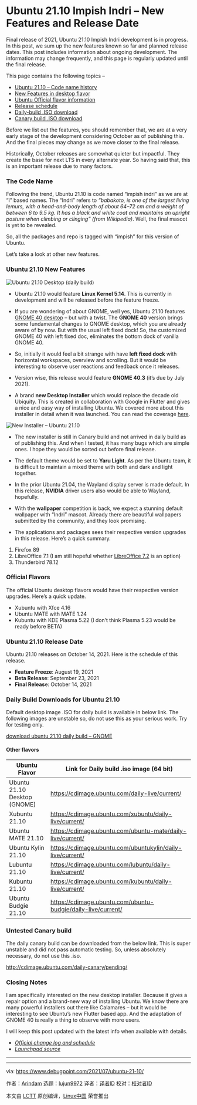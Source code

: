 [#]: subject: (Ubuntu 21.10 Impish Indri – New Features and Release Date)
[#]: via: (https://www.debugpoint.com/2021/07/ubuntu-21-10/)
[#]: author: (Arindam https://www.debugpoint.com/author/admin1/)
[#]: collector: (lujun9972)
[#]: translator: ( )
[#]: reviewer: ( )
[#]: publisher: ( )
[#]: url: ( )

Ubuntu 21.10 Impish Indri – New Features and Release Date
======
Final release of 2021, Ubuntu 21.10 Impish Indri development is in
progress. In this post, we sum up the new features known so far and
planned release dates.
This post includes information about ongoing development. The information may change frequently, and this page is regularly updated until the final release.

This page contains the following topics –

  * [Ubuntu 21.10 – Code name history][1]
  * [New Features in desktop flavor][2]
  * [Ubuntu Official flavor information][3]
  * [Release schedule][4]
  * [Daily-build .ISO download][5]
  * [Canary build .ISO download][6]



Before we list out the features, you should remember that, we are at a very early stage of the development considering October as of publishing this. And the final pieces may change as we move closer to the final release.

Historically, October releases are somewhat quieter but impactful. They create the base for next LTS in every alternate year. So having said that, this is an important release due to many factors.

### The Code Name

Following the trend, Ubuntu 21.10 is code named “impish indri” as we are at “I” based names. The “Indri” refers to _“babakoto, is one of the largest living lemurs, with a head-and-body length of about 64–72 cm and a weight of between 6 to 9.5 kg. It has a black and white coat and maintains an upright posture when climbing or clinging” (from Wikipedia)_. Well, the final mascot is yet to be revealed.

So, all the packages and repo is tagged with “impish” for this version of Ubuntu.

Let’s take a look at other new features.

### Ubuntu 21.10 New Features

![Ubuntu 21.10 Desktop \(daily build\)][7]

  * Ubuntu 21.10 would feature **Linux Kernel 5.14**. This is currently in development and will be released before the feature freeze.


  * If you are wondering of about GNOME, well yes, Ubuntu 21.10 features [GNOME 40 desktop][8] – but with a twist. The **GNOME 40** version brings some fundamental changes to GNOME desktop, which you are already aware of by now. But with the usual left fixed dock! So, the customized GNOME 40 with left fixed doc, eliminates the bottom dock of vanilla GNOME 40.


  * So, initially it would feel a bit strange with have **left fixed dock** with horizontal workspaces, overview and scrolling. But it would be interesting to observe user reactions and feedback once it releases.


  * Version wise, this release would feature **GNOME 40.3** (it’s due by July 2021).


  * A brand **new Desktop Installer** which would replace the decade old Ubiquity. This is created in collaboration with Google in Flutter and gives a nice and easy way of installing Ubuntu. We covered more about this installer in detail when it was launched. You can read the coverage [here][9].



![New Installer – Ubuntu 21.10][10]

  * The new installer is still in Canary build and not arrived in daily build as of publishing this. And when I tested, it has many bugs which are simple ones. I hope they would be sorted out before final release.


  * The default theme would be set to **Yaru Light**. As per the Ubuntu team, it is difficult to maintain a mixed theme with both and dark and light together.


  * In the prior Ubuntu 21.04, the Wayland display server is made default. In this release, **NVIDIA** driver users also would be able to Wayland, hopefully.


  * With the **wallpaper** competition is back, we expect a stunning default wallpaper with “Indri” mascot. Already there are beautiful wallpapers submitted by the community, and they look promising.


  * The applications and packages sees their respective version upgrades in this release. Here’s a quick summary.


  1. Firefox 89
  2. LibreOffice 7.1 (I am still hopeful whether [LibreOffice 7.2][11] is an option)
  3. Thunderbird 78.12



### Official Flavors

The official Ubuntu desktop flavors would have their respective version upgrades. Here’s a quick update.

  * Xubuntu with Xfce 4.16
  * Ubuntu MATE with MATE 1.24
  * Kubuntu with KDE Plasma 5.22 (I don’t think Plasma 5.23 would be ready before BETA)



### Ubuntu 21.10 Release Date

Ubuntu 21.10 releases on October 14, 2021. Here is the schedule of this release.

  * **Feature Freeze**: August 19, 2021
  * **Beta Release**: September 23, 2021
  * **Final Releas**e: October 14, 2021



### Daily Build Downloads for Ubuntu 21.10

Default desktop image .ISO for daily build is available in below link. The following images are unstable so, do not use this as your serious work. Try for testing only.

[download ubuntu 21.10 daily build – GNOME][12]

#### Other flavors

Ubuntu Flavor | Link for Daily build .iso image (64 bit)
---|---
Ubuntu 21.10 Desktop (GNOME) | <https://cdimage.ubuntu.com/daily-live/current/>
Xubuntu 21.10 | <https://cdimage.ubuntu.com/xubuntu/daily-live/current/>
Ubuntu MATE 21.10 | <https://cdimage.ubuntu.com/ubuntu-mate/daily-live/current/>
Ubuntu Kylin 21.10 | <https://cdimage.ubuntu.com/ubuntukylin/daily-live/current/>
Lubuntu 21.10 | <https://cdimage.ubuntu.com/lubuntu/daily-live/current/>
Kubuntu 21.10 | <https://cdimage.ubuntu.com/kubuntu/daily-live/current/>
Ubuntu Budgie 21.10 | <https://cdimage.ubuntu.com/ubuntu-budgie/daily-live/current/>

### Untested Canary build

The daily canary build can be downloaded from the below link. This is super unstable and did not pass automatic testing. So, unless absolutely necessary, do not use this .iso.

<http://cdimage.ubuntu.com/daily-canary/pending/>

### Closing Notes

I am specifically interested on the new desktop installer. Because it gives a repair option and a brand-new way of installing Ubuntu. We know there are many powerful installers out there like Calamares – but it would be interesting to see Ubuntu’s new Flutter based app. And the adaptation of GNOME 40 is really a thing to observe with more users.

I will keep this post updated with the latest info when available with details.

  * _[Official change log and schedule][13]_
  * _[Launchpad source][14]_



* * *

--------------------------------------------------------------------------------

via: https://www.debugpoint.com/2021/07/ubuntu-21-10/

作者：[Arindam][a]
选题：[lujun9972][b]
译者：[译者ID](https://github.com/译者ID)
校对：[校对者ID](https://github.com/校对者ID)

本文由 [LCTT](https://github.com/LCTT/TranslateProject) 原创编译，[Linux中国](https://linux.cn/) 荣誉推出

[a]: https://www.debugpoint.com/author/admin1/
[b]: https://github.com/lujun9972
[1]: tmp.Bd5zVlb4BJ#code-name
[2]: tmp.Bd5zVlb4BJ#new-features
[3]: tmp.Bd5zVlb4BJ#official-flavors
[4]: tmp.Bd5zVlb4BJ#release-schedule
[5]: tmp.Bd5zVlb4BJ#daily-build-download
[6]: tmp.Bd5zVlb4BJ#canary-build-download
[7]: https://www.debugpoint.com/blog/wp-content/uploads/2021/07/Ubuntu-21.10-Desktop-daily-build-1024x535.jpeg
[8]: https://www.debugpoint.com/2021/03/gnome-40-release/
[9]: https://www.debugpoint.com/2021/02/new-ubuntu-desktop-installer/
[10]: https://www.debugpoint.com/blog/wp-content/uploads/2021/07/New-Installer-Ubuntu-21.10.jpeg
[11]: https://www.debugpoint.com/2021/05/libreoffice-7-2/
[12]: https://cdimage.ubuntu.com/daily-live/current/
[13]: https://discourse.ubuntu.com/t/impish-indri-release-schedule/18540
[14]: https://launchpad.net/ubuntu/impish
